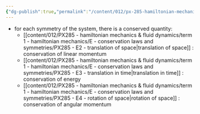 ```yaml
---
{"dg-publish":true,"permalink":"/content/012/px-285-hamiltonian-mechanics-and-fluid-dynamics/term-1-hamiltonian-mechanics/e-conservation-laws-and-symmetries/px-285-e1-noether-s-theorem/","noteIcon":"1","created":"2024-11-25T10:50:32.000+00:00","updated":"2025-01-18T13:02:11.911+00:00"}
---
```


- for each symmetry of the system, there is a conserved quantity:
	- [[content/012/PX285 - hamiltonian mechanics & fluid dynamics/term 1 - hamiltonian mechanics/E - conservation laws and symmetries/PX285 - E2 - translation of space\|translation of space]] : conservation of linear momentum
	- [[content/012/PX285 - hamiltonian mechanics & fluid dynamics/term 1 - hamiltonian mechanics/E - conservation laws and symmetries/PX285 - E3 - translation in time\|translation in time]] : conservation of energy
	- [[content/012/PX285 - hamiltonian mechanics & fluid dynamics/term 1 - hamiltonian mechanics/E - conservation laws and symmetries/PX285 - E4 - rotation of space\|rotation of space]] : conservation of angular momentum
